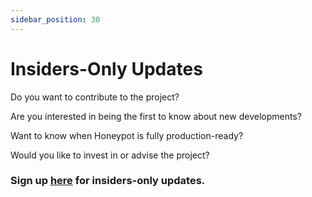 ```yaml
---
sidebar_position: 30
---
```


# Insiders-Only Updates

Do you want to contribute to the project?

Are you interested in being the first to know about new developments?

Want to know when Honeypot is fully production-ready?

Would you like to invest in or advise the project?

### Sign up [here](https://share.hsforms.com/1b5fwtTlUTLOwvwko1EM7bQd2aad) for insiders-only updates.